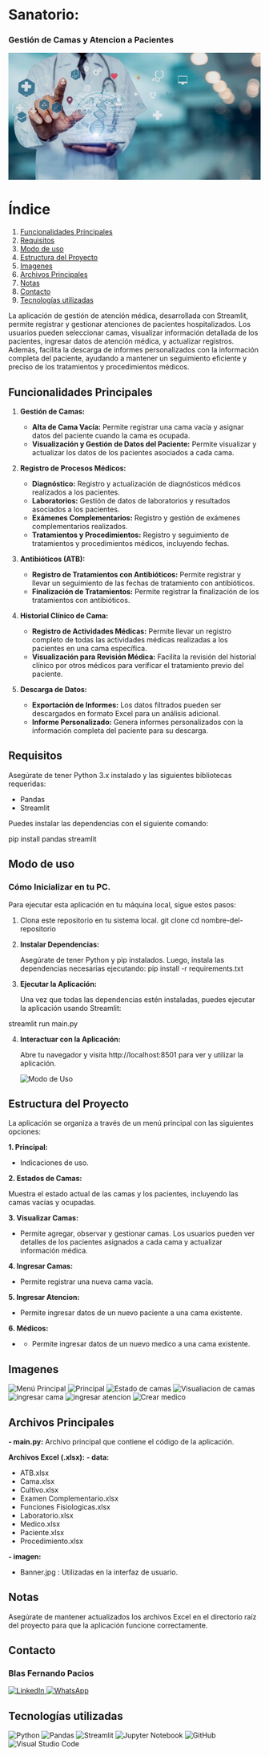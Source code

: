 # Sanatorio:
 ### Gestión de Camas y Atencion a Pacientes

![Medico](imagen/banner.jpg)

# Índice

1. [Funcionalidades Principales](#funcionalidades-principales)
2. [Requisitos](#requisitos)
3. [Modo de uso](#modo-de-uso)
4. [Estructura del Proyecto](#estructura-del-proyecto)
5. [Imagenes](#images)
6. [Archivos Principales](#archivos-principales)
7. [Notas](#notas)
8. [Contacto](#contacto)
9. [Tecnologías utilizadas](#tecnolog%C3%ADas-utilizadas)

La aplicación de gestión de atención médica, desarrollada con Streamlit, permite registrar y gestionar atenciones de pacientes hospitalizados. Los usuarios pueden seleccionar camas, visualizar información detallada de los pacientes, ingresar datos de atención médica, y actualizar registros. Además, facilita la descarga de informes personalizados con la información completa del paciente, ayudando a mantener un seguimiento eficiente y preciso de los tratamientos y procedimientos médicos.

## Funcionalidades Principales

1. **Gestión de Camas:**
   - **Alta de Cama Vacía:** Permite registrar una cama vacía y asignar datos del paciente cuando la cama es ocupada.
   - **Visualización y Gestión de Datos del Paciente:** Permite visualizar y actualizar los datos de los pacientes asociados a cada cama.

2. **Registro de Procesos Médicos:**
   - **Diagnóstico:** Registro y actualización de diagnósticos médicos realizados a los pacientes.
   - **Laboratorios:** Gestión de datos de laboratorios y resultados asociados a los pacientes.
   - **Exámenes Complementarios:** Registro y gestión de exámenes complementarios realizados.
   - **Tratamientos y Procedimientos:** Registro y seguimiento de tratamientos y procedimientos médicos, incluyendo fechas.

3. **Antibióticos (ATB):**
   - **Registro de Tratamientos con Antibióticos:** Permite registrar y llevar un seguimiento de las fechas de tratamiento con antibióticos.
   - **Finalización de Tratamientos:** Permite registrar la finalización de los tratamientos con antibióticos.

4. **Historial Clínico de Cama:**
   - **Registro de Actividades Médicas:** Permite llevar un registro completo de todas las actividades médicas realizadas a los pacientes en una cama específica.
   - **Visualización para Revisión Médica:** Facilita la revisión del historial clínico por otros médicos para verificar el tratamiento previo del paciente.

5. **Descarga de Datos:**
   - **Exportación de Informes:** Los datos filtrados pueden ser descargados en formato Excel para un análisis adicional.
   - **Informe Personalizado:** Genera informes personalizados con la información completa del paciente para su descarga.




## Requisitos

Asegúrate de tener Python 3.x instalado y las siguientes bibliotecas requeridas:

- Pandas
- Streamlit


Puedes instalar las dependencias con el siguiente comando:

pip install pandas streamlit


## Modo de uso

### Cómo Inicializar en tu PC.

Para ejecutar esta aplicación en tu máquina local, sigue estos pasos:

1. Clona este repositorio en tu sistema local.
git clone <URL-del-repositorio>
    cd nombre-del-repositorio


2. **Instalar Dependencias:**

    Asegúrate de tener Python y pip instalados. Luego, instala las dependencias necesarias ejecutando:
pip install -r requirements.txt

3. **Ejecutar la Aplicación:**

    Una vez que todas las dependencias estén instaladas, puedes ejecutar la aplicación usando Streamlit:

streamlit run main.py


4. **Interactuar con la Aplicación:**

    Abre tu navegador y visita http://localhost:8501 para ver y utilizar la aplicación.



    ![Modo de Uso](giphy.gif)


## Estructura del Proyecto

La aplicación se organiza a través de un menú principal con las siguientes opciones:

**1. Principal:**

- Indicaciones de uso.

**2. Estados de Camas:**

Muestra el estado actual de las camas y los pacientes, incluyendo las camas vacías y ocupadas.

**3. Visualizar Camas:**

- Permite agregar, observar y gestionar camas. Los usuarios pueden ver detalles de los pacientes asignados a cada cama y actualizar información médica.

**4. Ingresar Camas:**

- Permite registrar una nueva cama vacía.

**5. Ingresar Atencion:**

- Permite ingresar datos de un nuevo paciente a una cama existente.

**6. Médicos:**

- - Permite ingresar datos de un nuevo medico a una cama existente.


## Imagenes

![Menú Principal](Menu.PNG)
![Principal](Juicios.PNG)
![Estado de camas](Procesos.PNG)
![Visualiacion de camas](Procesos.PNG)
![ingresar cama](Procesos.PNG)
![ingresar atencion](Procesos.PNG)
![Crear medico](Procesos.PNG)


## Archivos Principales

**- main.py:** 
  Archivo principal que contiene el código de la aplicación.

**Archivos Excel (.xlsx):**
**- data:** 
   - ATB.xlsx
   - Cama.xlsx
   - Cultivo.xlsx
   - Examen Complementario.xlsx
   - Funciones Fisiologicas.xlsx
   - Laboratorio.xlsx
   - Medico.xlsx
   - Paciente.xlsx
   - Procedimiento.xlsx

**- imagen:**
   - Banner.jpg : Utilizadas en la interfaz de usuario.


## Notas

Asegúrate de mantener actualizados los archivos Excel en el directorio raíz del proyecto para que la aplicación funcione correctamente.

## Contacto

### Blas Fernando Pacios

[   ![LinkedIn](https://img.shields.io/badge/LinkedIn-0077B5?style=for-the-badge&logo=linkedin&logoColor=white)
](https://www.linkedin.com/in/blas-fernando-pacios) 
[![WhatsApp](https://img.shields.io/badge/WhatsApp-25D366?style=for-the-badge&logo=whatsapp&logoColor=white)
](https://wa.me/5493815467488)

## Tecnologías utilizadas


![Python](https://img.shields.io/badge/python-3670A0?style=for-the-badge&logo=python&logoColor=ffdd54)
![Pandas](https://img.shields.io/badge/pandas-%23150458.svg?style=for-the-badge&logo=pandas&logoColor=white)
![Streamlit](https://img.shields.io/badge/Streamlit-FF4B4B?style=for-the-badge&logo=streamlit&logoColor=white)
![Jupyter Notebook](https://img.shields.io/badge/jupyter-%23FA0F00.svg?style=for-the-badge&logo=jupyter&logoColor=white)
![GitHub](https://img.shields.io/badge/github-%23121011.svg?style=for-the-badge&logo=github&logoColor=white)
![Visual Studio Code](https://img.shields.io/badge/Visual%20Studio%20Code-0078d7.svg?style=for-the-badge&logo=visual-studio-code&logoColor=white)
